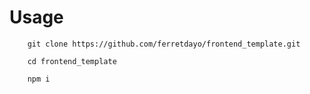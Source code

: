 # Usage

		git clone https://github.com/ferretdayo/frontend_template.git

		cd frontend_template

		npm i

